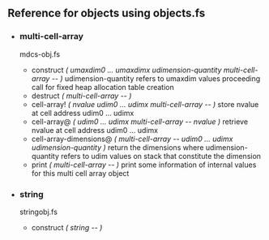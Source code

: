 ## Reference for objects using objects.fs

* ### multi-cell-array
  mdcs-obj.fs
  * construct                 _( umaxdim0 ... umaxdimx udimension-quantity multi-cell-array -- )_
    udimension-quantity refers to umaxdim values proceeding call for fixed heap allocation table creation
  * destruct                  _( multi-cell-array -- )_
  * cell-array!               _( nvalue udim0 ... udimx multi-cell-array -- )_
    store nvalue at cell address udim0 ... udimx
  * cell-array@               _( udim0 ... udimx multi-cell-array -- nvalue )_
    retrieve nvalue at cell address udim0 ... udimx
  * cell-array-dimensions@    _( multi-cell-array -- udim0 ... udimx udimension-quantity )_
    return the dimensions where udimension-quantity refers to udim values on stack that constitute the dimension  
  * print                     _( multi-cell-array -- )_
    print some information of internal values for this multi cell array object

* ### string
  stringobj.fs
  * construct           _( string -- )_
